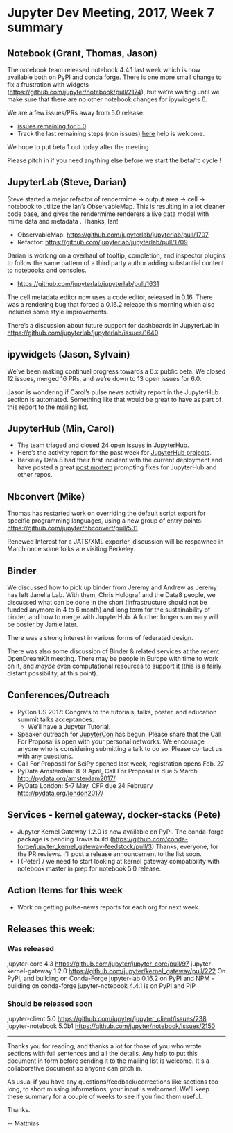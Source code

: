 # Jupyter Dev Meeting, 2017, Week 7 summary


## Notebook (Grant, Thomas, Jason)

The notebook team released notebook 4.4.1 last week which is now available both
on PyPI and conda forge. There is one more small change to fix a frustration
with widgets (https://github.com/jupyter/notebook/pull/2174), but we’re waiting
until we make sure that there are no other notebook changes for ipywidgets 6.

We are a few issues/PRs away from 5.0 release:

  - [issues remaining  for 5.0](https://github.com/jupyter/notebook/issues?q=is%3Aopen+is%3Aissue+milestone%3A5.0) 
  - Track the last remaining steps (non issues)
    [here](https://github.com/jupyter/notebook/issues/2150) help is welcome.

We hope to put beta 1 out today after the meeting

Please pitch in if you need anything else before we start the beta/rc cycle !



## JupyterLab (Steve, Darian)

Steve started a major refactor of rendermime → output area → cell → notebook to
utilize the Ian’s ObservableMap.  This is resulting in a lot cleaner code base,
and gives the rendermime renderers a live data model with mime data and metadata
.  Thanks, Ian!
  - ObservableMap: https://github.com/jupyterlab/jupyterlab/pull/1707
  - Refactor: https://github.com/jupyterlab/jupyterlab/pull/1709

Darian is working on a overhaul of tooltip, completion, and inspector plugins to
follow the same pattern of a third party author adding substantial content to
notebooks and consoles.
  - https://github.com/jupyterlab/jupyterlab/pull/1631

The cell metadata editor now uses a code editor, released in 0.16.  There was a
rendering bug that forced a 0.16.2 release this morning which also includes some
style improvements.

There’s a discussion about future support for dashboards in JupyterLab in
https://github.com/jupyterlab/jupyterlab/issues/1640.


## ipywidgets (Jason, Sylvain)

We’ve been making continual progress towards a 6.x public beta. We closed 12
issues, merged 16 PRs, and we’re down to 13 open issues for 6.0.

Jason is wondering if Carol’s pulse news activity report in the JupyterHub
section is automated. Something like that would be great to have as part of this
report to the mailing list.


## JupyterHub (Min, Carol)

- The team triaged and closed 24 open issues in JupyterHub.
- Here’s the activity report for the past week for [JupyterHub
  projects](https://github.com/willingc/pulse_news/blob/master/2017_02_14_jhub.md).
- Berkeley Data 8 had their first incident with the current deployment and have
  posted a great [post
  mortem](https://github.com/data-8/infrastructure/blob/master/incidents/2017-02-09-datahub-db-outage.md)
  prompting fixes for JupyterHub and other repos.

## Nbconvert (Mike)

Thomas has restarted work on overriding the default script export for specific
programming languages, using a new group of entry points:
https://github.com/jupyter/nbconvert/pull/531

Renewed Interest for a JATS/XML exporter, discussion will be respawned in March
once some folks are visiting Berkeley.

## Binder

We discussed how to pick up binder from Jeremy and Andrew as Jeremy has left
Janelia Lab. With them,  Chris Holdgraf and the Data8 people, we discussed what
can be done in the short (infrastructure should not be funded anymore in 4 to 6
month) and long term for the sustainability of binder, and how to merge with
JupyterHub. A further longer summary will be poster by Jamie later.

There was a strong interest in various forms of federated design.

There was also some discussion of Binder & related services at the recent
OpenDreamKit meeting. There may be people in Europe with time to work on it, and
*maybe* even computational resources to support it (this is a fairly distant
possibility, at this point).

## Conferences/Outreach

- PyCon US 2017: Congrats to the tutorials, talks, poster, and education summit
  talks acceptances.
  - We’ll have a Jupyter Tutorial.
- Speaker outreach for [JupyterCon](http://jupytercon.com) has begun. Please
  share that the Call For Proposal is open with your personal networks. We
  encourage anyone who is considering submitting a talk to do so. Please contact
  us with any questions.
- Call For Proposal for SciPy opened last week, registration opens Feb. 27
- PyData Amsterdam: 8-9 April, Call For Proposal is due 5 March
  http://pydata.org/amsterdam2017/
- PyData London: 5-7 May, CFP due 24 February http://pydata.org/london2017/


## Services - kernel gateway, docker-stacks (Pete)

- Jupyter Kernel Gateway 1.2.0 is now available on PyPI. The conda-forge package
  is pending Travis build
  (https://github.com/conda-forge/jupyter_kernel_gateway-feedstock/pull/3)
  Thanks, everyone, for the PR reviews. I’ll post a release announcement to the
  list soon.
- I (Peter) / we need to start looking at kernel gateway compatibility with
  notebook master in prep for notebook 5.0 release.


## Action Items for this week

- Work on getting pulse-news reports for each org for next week.

## Releases this week:

### Was released
jupyter-core 4.3 https://github.com/jupyter/jupyter_core/pull/97
jupyter-kernel-gateway 1.2.0 https://github.com/jupyter/kernel_gateway/pull/222 On PyPI, and building on Conda-Forge
jupyter-lab 0.16.2 on PyPI and NPM - building on conda-forge
jupyter-notebook 4.4.1 is on PyPI and PIP

### Should be released soon

jupyter-client 5.0 https://github.com/jupyter/jupyter_client/issues/238
jupyter-notebook 5.0b1 https://github.com/jupyter/notebook/issues/2150


---


Thanks you for reading, and thanks a lot for those of you who wrote sections
with full sentences and all the details. Any help to put this document in form
before sending it to the mailing list is welcome. It's a collaborative document
so anyone can pitch in.

As usual if you have any questions/feedback/corrections like sections too long,
to short missing informations, your input is welcomed. We'll keep these summary
for a couple of weeks to see if you find them useful.

Thanks.

-- 
Matthias
